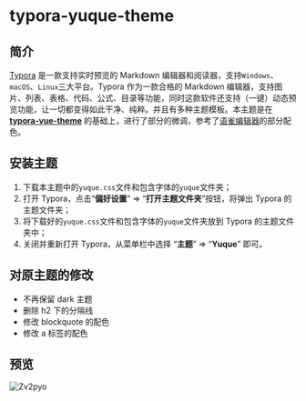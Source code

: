 # typora-yuque-theme

## 简介

[Typora](https://www.typora.io/) 是一款支持实时预览的 Markdown 编辑器和阅读器，支持`Windows`、`macOS`、`Linux`三大平台。Typora 作为一款合格的 Markdown 编辑器，支持图片、列表、表格、代码、公式、目录等功能，同时这款软件还支持（一键）动态预览功能，让一切都变得如此干净、纯粹。并且有多种主题模板。本主题是在 **[typora-vue-theme](https://github.com/blinkfox/typora-vue-theme)** 的基础上，进行了部分的微调，参考了[语雀编辑器](https://www.yuque.com/)的部分配色。

## 安装主题

1. 下载本主题中的`yuque.css`文件和包含字体的`yuque`文件夹；
2. 打开 Typora，点击“**偏好设置**” => “**打开主题文件夹**”按钮，将弹出 Typora 的主题文件夹；
3. 将下载好的`yuque.css`文件和包含字体的`yuque`文件夹放到 Typora 的主题文件夹中；
4. 关闭并重新打开 Typora，从菜单栏中选择 “**主题**” => “**Yuque**” 即可。

## 对原主题的修改
* 不再保留 dark 主题
* 删除 h2 下的分隔线
* 修改 blockquote 的配色
* 修改 a 标签的配色

## 预览
![Zv2pyo](https://cdn.jsdelivr.net/gh/osssh/oss@master/img/2020/04/12/Zv2pyo.png)